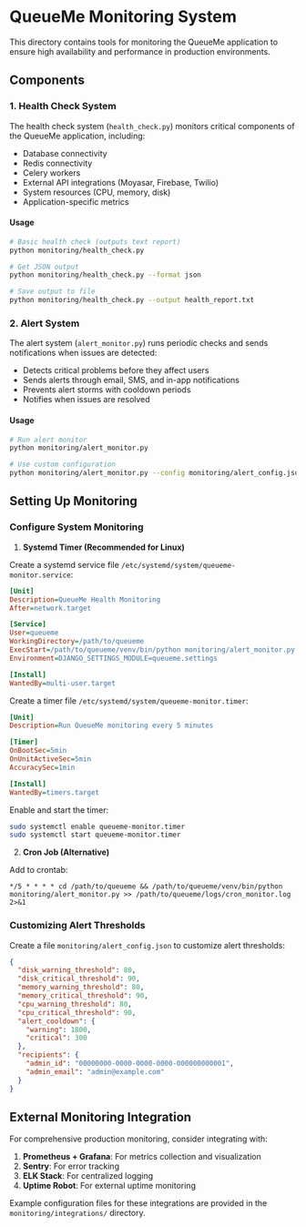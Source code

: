 # QueueMe Monitoring System

This directory contains tools for monitoring the QueueMe application to ensure high availability and performance in production environments.

## Components

### 1. Health Check System

The health check system (`health_check.py`) monitors critical components of the QueueMe application, including:

- Database connectivity
- Redis connectivity
- Celery workers
- External API integrations (Moyasar, Firebase, Twilio)
- System resources (CPU, memory, disk)
- Application-specific metrics

#### Usage

```bash
# Basic health check (outputs text report)
python monitoring/health_check.py

# Get JSON output
python monitoring/health_check.py --format json

# Save output to file
python monitoring/health_check.py --output health_report.txt
```

### 2. Alert System

The alert system (`alert_monitor.py`) runs periodic checks and sends notifications when issues are detected:

- Detects critical problems before they affect users
- Sends alerts through email, SMS, and in-app notifications
- Prevents alert storms with cooldown periods
- Notifies when issues are resolved

#### Usage

```bash
# Run alert monitor
python monitoring/alert_monitor.py

# Use custom configuration
python monitoring/alert_monitor.py --config monitoring/alert_config.json
```

## Setting Up Monitoring

### Configure System Monitoring

1. **Systemd Timer (Recommended for Linux)**

Create a systemd service file `/etc/systemd/system/queueme-monitor.service`:

```ini
[Unit]
Description=QueueMe Health Monitoring
After=network.target

[Service]
User=queueme
WorkingDirectory=/path/to/queueme
ExecStart=/path/to/queueme/venv/bin/python monitoring/alert_monitor.py
Environment=DJANGO_SETTINGS_MODULE=queueme.settings

[Install]
WantedBy=multi-user.target
```

Create a timer file `/etc/systemd/system/queueme-monitor.timer`:

```ini
[Unit]
Description=Run QueueMe monitoring every 5 minutes

[Timer]
OnBootSec=5min
OnUnitActiveSec=5min
AccuracySec=1min

[Install]
WantedBy=timers.target
```

Enable and start the timer:

```bash
sudo systemctl enable queueme-monitor.timer
sudo systemctl start queueme-monitor.timer
```

2. **Cron Job (Alternative)**

Add to crontab:

```
*/5 * * * * cd /path/to/queueme && /path/to/queueme/venv/bin/python monitoring/alert_monitor.py >> /path/to/queueme/logs/cron_monitor.log 2>&1
```

### Customizing Alert Thresholds

Create a file `monitoring/alert_config.json` to customize alert thresholds:

```json
{
  "disk_warning_threshold": 80,
  "disk_critical_threshold": 90,
  "memory_warning_threshold": 80,
  "memory_critical_threshold": 90,
  "cpu_warning_threshold": 80,
  "cpu_critical_threshold": 90,
  "alert_cooldown": {
    "warning": 1800,
    "critical": 300
  },
  "recipients": {
    "admin_id": "00000000-0000-0000-0000-000000000001",
    "admin_email": "admin@example.com"
  }
}
```

## External Monitoring Integration

For comprehensive production monitoring, consider integrating with:

1. **Prometheus + Grafana**: For metrics collection and visualization
2. **Sentry**: For error tracking
3. **ELK Stack**: For centralized logging
4. **Uptime Robot**: For external uptime monitoring

Example configuration files for these integrations are provided in the `monitoring/integrations/` directory.
